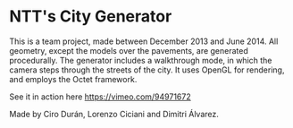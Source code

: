 NTT's City Generator
====================

This is a team project, made between December 2013 and June 2014. All geometry, except the models over the pavements, are generated procedurally. The generator includes a walkthrough mode, in which the camera steps through the streets of the city. It uses OpenGL for rendering, and employs the Octet framework.

See it in action here https://vimeo.com/94971672

Made by Ciro Durán, Lorenzo Ciciani and Dimitri Álvarez.
